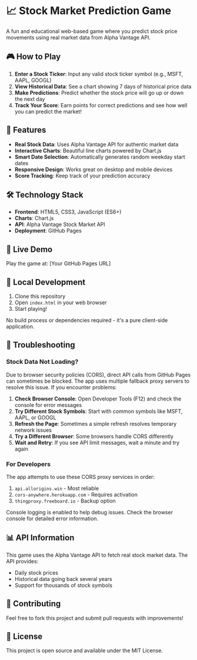 # 📈 Stock Market Prediction Game

A fun and educational web-based game where you predict stock price movements using real market data from Alpha Vantage API.

## 🎮 How to Play

1. **Enter a Stock Ticker**: Input any valid stock ticker symbol (e.g., MSFT, AAPL, GOOGL)
2. **View Historical Data**: See a chart showing 7 days of historical price data
3. **Make Predictions**: Predict whether the stock price will go up or down the next day
4. **Track Your Score**: Earn points for correct predictions and see how well you can predict the market!

## 🚀 Features

- **Real Stock Data**: Uses Alpha Vantage API for authentic market data
- **Interactive Charts**: Beautiful line charts powered by Chart.js
- **Smart Date Selection**: Automatically generates random weekday start dates
- **Responsive Design**: Works great on desktop and mobile devices
- **Score Tracking**: Keep track of your prediction accuracy

## 🛠️ Technology Stack

- **Frontend**: HTML5, CSS3, JavaScript (ES6+)
- **Charts**: Chart.js
- **API**: Alpha Vantage Stock Market API
- **Deployment**: GitHub Pages

## 🎯 Live Demo

Play the game at: [Your GitHub Pages URL]

## 🔧 Local Development

1. Clone this repository
2. Open `index.html` in your web browser
3. Start playing!

No build process or dependencies required - it's a pure client-side application.

## 🔧 Troubleshooting

### Stock Data Not Loading?

Due to browser security policies (CORS), direct API calls from GitHub Pages can sometimes be blocked. The app uses multiple fallback proxy servers to resolve this issue. If you encounter problems:

1. **Check Browser Console**: Open Developer Tools (F12) and check the console for error messages
2. **Try Different Stock Symbols**: Start with common symbols like MSFT, AAPL, or GOOGL
3. **Refresh the Page**: Sometimes a simple refresh resolves temporary network issues
4. **Try a Different Browser**: Some browsers handle CORS differently
5. **Wait and Retry**: If you see API limit messages, wait a minute and try again

### For Developers

The app attempts to use these CORS proxy services in order:
1. `api.allorigins.win` - Most reliable
2. `cors-anywhere.herokuapp.com` - Requires activation
3. `thingproxy.freeboard.io` - Backup option

Console logging is enabled to help debug issues. Check the browser console for detailed error information.

## 📊 API Information

This game uses the Alpha Vantage API to fetch real stock market data. The API provides:
- Daily stock prices
- Historical data going back several years
- Support for thousands of stock symbols

## 🤝 Contributing

Feel free to fork this project and submit pull requests with improvements!

## 📄 License

This project is open source and available under the MIT License.